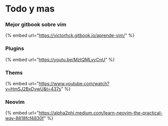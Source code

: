 # Todo y mas

### Mejor gitbook sobre vim

{% embed url="https://victorhck.gitbook.io/aprende-vim/" %}

### Plugins

{% embed url="https://youtu.be/MztQMLyyCnU" %}

### Thems

{% embed url="https://www.youtube.com/watch?v=HmSJ2BxDvwU&t=437s" %}

### Neovim

{% embed url="https://alpha2phi.medium.com/learn-neovim-the-practical-way-8818fcf4830f" %}

